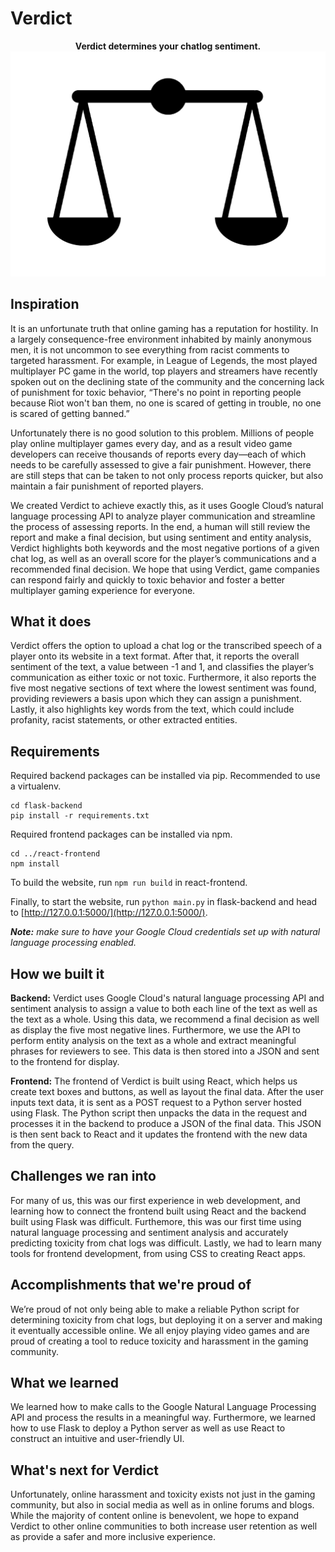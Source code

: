 # Verdict
<p align="center">  
  <b>Verdict determines your chatlog sentiment.</b>

  <img src="https://raw.githubusercontent.com/mathewjhan/verdict/master/logo.png">
</p>

## Inspiration
It is an unfortunate truth that online gaming has a reputation for hostility. In a largely consequence-free environment inhabited by mainly anonymous men, it is not uncommon to see everything from racist comments to targeted harassment. For example, in League of Legends, the most played multiplayer PC game in the world, top players and streamers have recently spoken out on the declining state of the community and the concerning lack of punishment for toxic behavior, “There's no point in reporting people because Riot won't ban them, no one is scared of getting in trouble, no one is scared of getting banned.”

Unfortunately there is no good solution to this problem. Millions of people play online multiplayer games every day, and as a result video game developers can receive thousands of reports every day⁠—each of which needs to be carefully assessed to give a fair punishment. However, there are still steps that can be taken to not only process reports quicker, but also maintain a fair punishment of reported players. 

We created Verdict to achieve exactly this, as it uses Google Cloud’s natural language processing API to analyze player communication and streamline the process of assessing reports. In the end, a human will still review the report and make a final decision, but using sentiment and entity analysis, Verdict highlights both keywords and the most negative portions of a given chat log, as well as an overall score for the player’s communications and a recommended final decision. We hope that using Verdict, game companies can respond fairly and quickly to toxic behavior and foster a better multiplayer gaming experience for everyone.

## What it does
Verdict offers the option to upload a chat log or the transcribed speech of a player onto its website in a text format. After that, it reports the overall sentiment of the text, a value between -1 and 1, and classifies the player’s communication as either toxic or not toxic. Furthermore, it also reports the five most negative sections of text where the lowest sentiment was found, providing reviewers a basis upon which they can assign a punishment. Lastly, it also highlights key words from the text, which could include profanity, racist statements, or other extracted entities.

## Requirements

Required backend packages can be installed via pip. Recommended to use a virtualenv.

```
cd flask-backend
pip install -r requirements.txt
```

Required frontend packages can be installed via npm.

```
cd ../react-frontend
npm install
```

To build the website, run ```npm run build``` in react-frontend.

Finally, to start the website, run ```python main.py``` in flask-backend and head to [http://127.0.0.1:5000/](http://127.0.0.1:5000/).

***Note:** make sure to have your Google Cloud credentials set up with natural language processing enabled.*

## How we built it
**Backend:**
Verdict uses Google Cloud's natural language processing API and sentiment analysis to assign a value to both each line of the text as well as the text as a whole. Using this data, we recommend a final decision as well as display the five most negative lines. Furthermore, we use the API to perform entity analysis on the text as a whole and extract meaningful phrases for reviewers to see. This data is then stored into a JSON and sent to the frontend for display.

**Frontend:**
The frontend of Verdict is built using React, which helps us create text boxes and buttons, as well as layout the final data. After the user inputs text data, it is sent as a POST request to a Python server hosted using Flask. The Python script then unpacks the data in the request and processes it in the backend to produce a JSON of the final data. This JSON is then sent back to React and it updates the frontend with the new data from the query.

## Challenges we ran into
For many of us, this was our first experience in web development, and learning how to connect the frontend built using React and the backend built using Flask was difficult. Furthemore, this was our first time using natural language processing and sentiment analysis and accurately predicting toxicity from chat logs was difficult. Lastly, we had to learn many tools for frontend development, from using CSS to creating React apps.

## Accomplishments that we're proud of
We’re proud of not only being able to make a reliable Python script for determining toxicity from chat logs, but deploying it on a server and making it eventually accessible online. We all enjoy playing video games and are proud of creating a tool to reduce toxicity and harassment in the gaming community. 

## What we learned
We learned how to make calls to the Google Natural Language Processing API and process the results in a meaningful way. Furthermore, we learned how to use Flask to deploy a Python server as well as use React to construct an intuitive and user-friendly UI.

## What's next for Verdict
Unfortunately, online harassment and toxicity exists not just in the gaming community, but also in social media as well as in online forums and blogs. While the majority of content online is benevolent, we hope to expand Verdict to other online communities to both increase user retention as well as provide a safer and more inclusive experience. 
